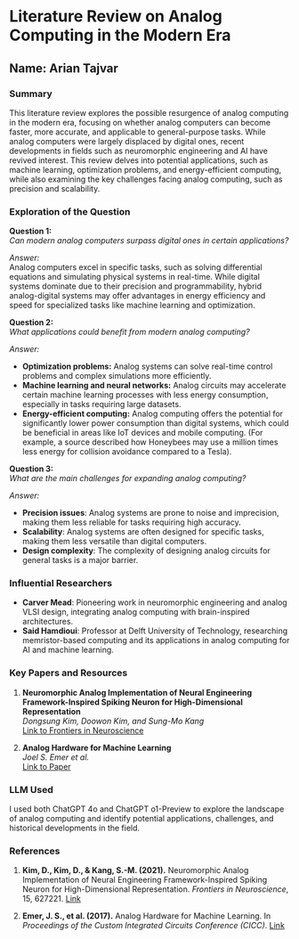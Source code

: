 # Literature Review on Analog Computing in the Modern Era

## Name: Arian Tajvar

### Summary
This literature review explores the possible resurgence of analog computing in the modern era, focusing on whether analog computers can become faster, more accurate, and applicable to general-purpose tasks. While analog computers were largely displaced by digital ones, recent developments in fields such as neuromorphic engineering and AI have revived interest. This review delves into potential applications, such as machine learning, optimization problems, and energy-efficient computing, while also examining the key challenges facing analog computing, such as precision and scalability.

### Exploration of the Question

**Question 1:**  
*Can modern analog computers surpass digital ones in certain applications?*

*Answer:*  
Analog computers excel in specific tasks, such as solving differential equations and simulating physical systems in real-time. While digital systems dominate due to their precision and programmability, hybrid analog-digital systems may offer advantages in energy efficiency and speed for specialized tasks like machine learning and optimization.

**Question 2:**  
*What applications could benefit from modern analog computing?*

*Answer:*  
- **Optimization problems:** Analog systems can solve real-time control problems and complex simulations more efficiently.
- **Machine learning and neural networks:** Analog circuits may accelerate certain machine learning processes with less energy consumption, especially in tasks requiring large datasets.
- **Energy-efficient computing:** Analog computing offers the potential for significantly lower power consumption than digital systems, which could be beneficial in areas like IoT devices and mobile computing. (For example, a source described how Honeybees may use a million times less energy for collision avoidance compared to a Tesla).

**Question 3:**  
*What are the main challenges for expanding analog computing?*

*Answer:*  
- **Precision issues**: Analog systems are prone to noise and imprecision, making them less reliable for tasks requiring high accuracy.
- **Scalability**: Analog systems are often designed for specific tasks, making them less versatile than digital computers.
- **Design complexity**: The complexity of designing analog circuits for general tasks is a major barrier.

### Influential Researchers

- **Carver Mead**: Pioneering work in neuromorphic engineering and analog VLSI design, integrating analog computing with brain-inspired architectures.
- **Said Hamdioui**: Professor at Delft University of Technology, researching memristor-based computing and its applications in analog computing for AI and machine learning.

### Key Papers and Resources

1. **Neuromorphic Analog Implementation of Neural Engineering Framework-Inspired Spiking Neuron for High-Dimensional Representation**  
   *Dongsung Kim, Doowon Kim, and Sung-Mo Kang*  
   [Link to Frontiers in Neuroscience](https://www.frontiersin.org/articles/10.3389/fnins.2021.627221/full)

2. **Analog Hardware for Machine Learning**  
   *Joel S. Emer et al.*  
   [Link to Paper](https://people.csail.mit.edu/emer/media/papers/2017.04.cicc.hardware_for_ml.pdf)

### LLM Used

I used both ChatGPT 4o and ChatGPT o1-Preview to explore the landscape of analog computing and identify potential applications, challenges, and historical developments in the field.

### References

1. **Kim, D., Kim, D., & Kang, S.-M. (2021).** Neuromorphic Analog Implementation of Neural Engineering Framework-Inspired Spiking Neuron for High-Dimensional Representation. *Frontiers in Neuroscience*, 15, 627221. [Link](https://www.frontiersin.org/articles/10.3389/fnins.2021.627221/full)

2. **Emer, J. S., et al. (2017).** Analog Hardware for Machine Learning. In *Proceedings of the Custom Integrated Circuits Conference (CICC)*. [Link](https://people.csail.mit.edu/emer/media/papers/2017.04.cicc.hardware_for_ml.pdf)
